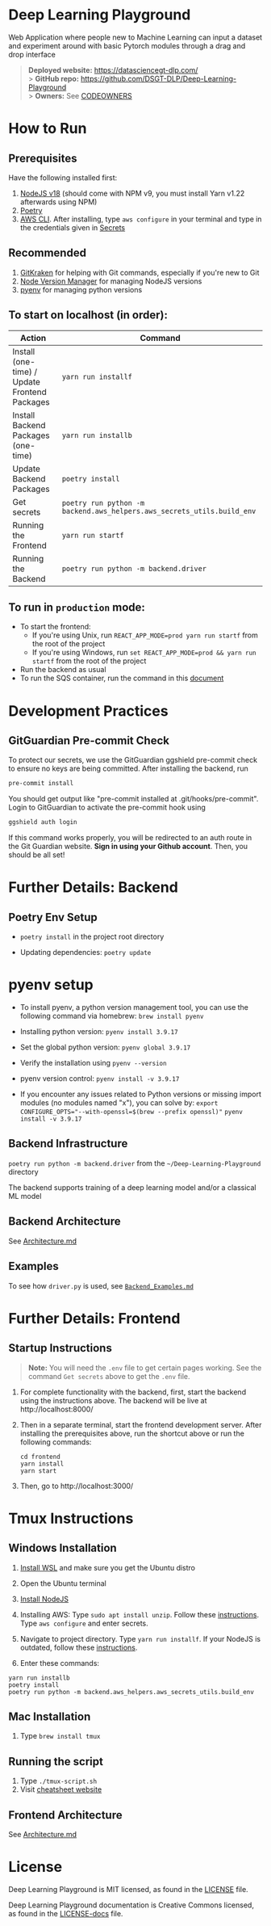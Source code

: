 # Deep Learning Playground

Web Application where people new to Machine Learning can input a dataset and experiment around with basic Pytorch modules through a drag and drop interface

> **Deployed website:** https://datasciencegt-dlp.com/ </br> > **GitHub repo:** https://github.com/DSGT-DLP/Deep-Learning-Playground </br> > **Owners:** See [CODEOWNERS](./CODEOWNERS)

# How to Run

## Prerequisites

Have the following installed first:

1. [NodeJS v18](https://nodejs.org/en/download/) (should come with NPM v9, you must install Yarn v1.22 afterwards using NPM)
1. [Poetry](https://python-poetry.org/)
1. [AWS CLI](https://docs.aws.amazon.com/cli/latest/userguide/getting-started-install.html). After installing, type `aws configure` in your terminal and type in the credentials given in [Secrets](https://docs.google.com/spreadsheets/d/1fRndo-7u0MXghiZoMp3uBepDBW9EghcJ9IL4yS0TdD8/edit?usp=sharing)

## Recommended

1. [GitKraken](https://help.gitkraken.com/gitkraken-client/how-to-install/) for helping with Git commands, especially if you're new to Git
1. [Node Version Manager](https://www.freecodecamp.org/news/node-version-manager-nvm-install-guide/) for managing NodeJS versions
1. [pyenv](https://github.com/pyenv/pyenv) for managing python versions

## To start on localhost (in order):

| Action                                        | Command                                                                                    |
| --------------------------------------------- | ------------------------------------------------------------------------------------------ |
| Install (one-time) / Update Frontend Packages | `yarn run installf`                                                                        |
| Install Backend Packages (one-time)           | `yarn run installb`                                                                        |
| Update Backend Packages                       | `poetry install`           |
| Get secrets                                   | `poetry run python -m backend.aws_helpers.aws_secrets_utils.build_env` |
| Running the Frontend                          | `yarn run startf`                                                                          |
| Running the Backend                           | `poetry run python -m backend.driver`                                                                    |

## To run in `production` mode:

- To start the frontend:
  - If you're using Unix, run `REACT_APP_MODE=prod yarn run startf` from the root of the project
  - If you're using Windows, run `set REACT_APP_MODE=prod && yarn run startf` from the root of the project
- Run the backend as usual
- To run the SQS container, run the command in this [document](https://docs.google.com/document/d/1yYzT7CCUqxnShncHEeHC1MssABntJuKUN88pTXnh_HQ/edit#)

# Development Practices

## GitGuardian Pre-commit Check

To protect our secrets, we use the GitGuardian ggshield pre-commit check to ensure no keys are being committed. After installing the backend, run

```sh
pre-commit install
```

You should get output like "pre-commit installed at .git/hooks/pre-commit". Login to GitGuardian to activate the pre-commit hook using

```sh
ggshield auth login
```

If this command works properly, you will be redirected to an auth route in the Git Guardian website. **Sign in using your Github account**. Then, you should be all set!

# Further Details: Backend

## Poetry Env Setup

- `poetry install` in the project root directory

- Updating dependencies: `poetry update`

# pyenv setup
- To install pyenv, a python version management tool, you can use the following command via homebrew: `brew install pyenv`

- Installing python version: `pyenv install 3.9.17`

- Set the global python version: `pyenv global 3.9.17`

- Verify the installation using `pyenv --version`

- pyenv version control: `pyenv install -v 3.9.17`

- If you encounter any issues related to Python versions or missing import modules (no modules named "x"), you can solve by: 
`export CONFIGURE_OPTS="--with-openssl=$(brew --prefix openssl)"`
`pyenv install -v 3.9.17`

## Backend Infrastructure

`poetry run python -m backend.driver` from the `~/Deep-Learning-Playground` directory

The backend supports training of a deep learning model and/or a classical ML model

## Backend Architecture

See [Architecture.md](./.github/Architecture.md)

## Examples

To see how `driver.py` is used, see [`Backend_Examples.md`](./.github/Backend_Examples.md)

# Further Details: Frontend

## Startup Instructions

> **Note:** You will need the `.env` file to get certain pages working. See the command `Get secrets` above to get the `.env` file.

1. For complete functionality with the backend, first, start the backend using the instructions above. The backend will be live at http://localhost:8000/

2. Then in a separate terminal, start the frontend development server. After installing the prerequisites above, run the shortcut above or run the following commands:

   ```
   cd frontend
   yarn install
   yarn start
   ```

3. Then, go to http://localhost:3000/

# Tmux Instructions

## Windows Installation

1. [Install WSL](https://code.visualstudio.com/docs/remote/wsl) and make sure you get the Ubuntu distro

2. Open the Ubuntu terminal

3. [Install NodeJS](https://www.digitalocean.com/community/tutorials/how-to-install-node-js-on-ubuntu-20-04)

4. Installing AWS:
   Type `sudo apt install unzip`.
   Follow these [instructions](https://docs.aws.amazon.com/cli/latest/userguide/getting-started-install.html).
   Type `aws configure` and enter secrets.

5. Navigate to project directory.
   Type `yarn run installf`.
   If your NodeJS is outdated, follow these [instructions](https://www.hostingadvice.com/how-to/update-node-js-latest-version/).


6. Enter these commands:

```
yarn run installb
poetry install
poetry run python -m backend.aws_helpers.aws_secrets_utils.build_env
```

## Mac Installation

1. Type `brew install tmux`

## Running the script

1. Type `./tmux-script.sh`
2. Visit [cheatsheet website](https://gist.github.com/MohamedAlaa/2961058)

## Frontend Architecture

See [Architecture.md](./.github/Architecture.md)

# License

Deep Learning Playground is MIT licensed, as found in the [LICENSE](./LICENSE) file.

Deep Learning Playground documentation is Creative Commons licensed, as found in the [LICENSE-docs](./.github/LICENSE-docs) file.
